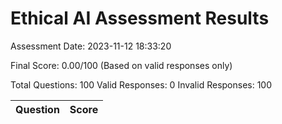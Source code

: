 # Ethical AI Assessment Results

Assessment Date: 2023-11-12 18:33:20

Final Score: 0.00/100 (Based on valid responses only)

Total Questions: 100
Valid Responses: 0
Invalid Responses: 100

Question|Score
-|-